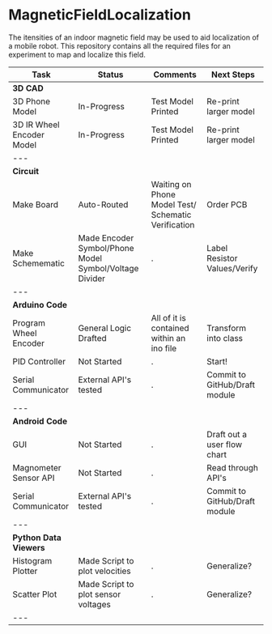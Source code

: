 # MagneticFieldLocalization
The itensities of an indoor magnetic field may be used to aid localization of a mobile robot. This repository contains all the required files for an experiment to map and localize this field.

| Task | Status | Comments | Next Steps
| ---  | ---    | ---      | ---
| **3D CAD**
| 3D Phone Model | In-Progress | Test Model Printed | Re-print larger model
| 3D IR Wheel Encoder Model | In-Progress | Test Model Printed | Re-print larger model
| ---
| **Circuit**
| Make Board | Auto-Routed | Waiting on Phone Model Test/ Schematic Verification | Order PCB
| Make Schemematic | Made Encoder Symbol/Phone Model Symbol/Voltage Divider | . | Label Resistor Values/Verify
| ---
| **Arduino Code**
| Program Wheel Encoder | General Logic Drafted | All of it is contained within an ino file | Transform into class
| PID Controller | Not Started | . | Start!
| Serial Communicator | External API's tested | . | Commit to GitHub/Draft module
| ---
| **Android Code**
| GUI | Not Started | . | Draft out a user flow chart
| Magnometer Sensor API | Not Started | . | Read through API's
| Serial Communicator | External API's tested | . | Commit to GitHub/Draft module
| ---
| **Python Data Viewers**
| Histogram Plotter | Made Script to plot velocities | . | Generalize?
| Scatter Plot | Made Script to plot sensor voltages | . | Generalize?
| ---
